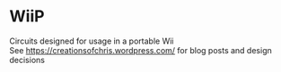 # WiiP
Circuits designed for usage in a portable Wii  
See https://creationsofchris.wordpress.com/ for blog posts and design decisions  

